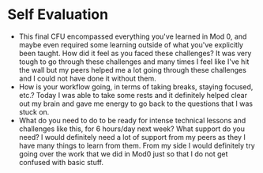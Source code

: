 # Self Evaluation

- This final CFU encompassed everything you've learned in Mod 0, and maybe even required some learning outside of what you've explicitly been taught. How did it feel as you faced these challenges? It was very tough to go through these challenges and many times I feel like I've hit the wall but my peers helped me a lot going through these challenges and I could not have done it without them.
- How is your workflow going, in terms of taking breaks, staying focused, etc.?
Today I was able to take some rests and it definitely helped clear out my brain and gave me energy to go back to the questions that I was stuck on.
- What do you need to do to be ready for intense technical lessons and challenges like this, for 6 hours/day next week? What support do you need?
I would definitely need a lot of support from my peers as they I have many things to learn from them. From my side I would definitely try going over the work that we did in Mod0 just so that I do not get confused with basic stuff. 
